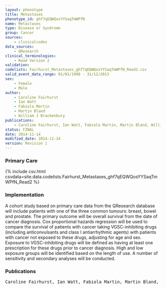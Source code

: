 ```yaml
---
layout: phenotype
title: Metastases
phenotype_id: ghf7qEQWQosYYSaqTmWPfN
name: Metastases
type: Disease or Syndrome
group: Cancer
sources: 
    - clinicalcodes
data_sources:
    - QResearch
clinical_terminologies:
    - Read Version 2
validation:
codelists: Fairhurst_Metastases_ghf7qEQWQosYYSaqTmWPfN_Read2.csv
valid_event_data_range: 01/01/1998 - 31/12/2013
sex:
    - Female
    - Male
author:
    - Caroline Fairhurst
    - Ian Watt
    - Fabiola Martin
    - Martin Bland
    - William J Brackenbury   
publications:
    - Caroline Fairhurst, Ian Watt, Fabiola Martin, Martin Bland, William J Brackenburry, Exposure to sodium channel-inhibiting drugs and cancer survival protocol for a cohort study using the QResearch primary care database. BMJ Open, 4:e006604 2014.
status: FINAL
date: 2014-11-14
modified_date: 2014-11-14
version: Revision 1
---
```


### Primary Care

{% include csv.html csvdata=site.data.codelists.Fairhurst_Metastases_ghf7qEQWQosYYSaqTmWPfN_Read2 %}

### Implementation

A cohort study based on primary care data from the QResearch database will include patients with one of the three common tumours: breast, bowel and prostate. The primary outcome will be overall survival from the date of cancer diagnosis. Cox proportional hazards regression will be used to compare the survival of patients with cancer taking VGSC-inhibiting drugs (including anticonvulsants and class I antiarrhythmic agents) with patients with cancer not exposed to these drugs, adjusting for age and sex. Exposure to VGSC-inhibiting drugs will be defined as having at least one prescription for these drugs prior to cancer diagnosis. High and low exposure groups will be identified based on the length of use. A number of sensitivity and secondary analyses will be conducted.

### Publications

<pre>
Caroline Fairhurst, Ian Watt, Fabiola Martin, Martin Bland, William J Brackenburry, Exposure to sodium channel-inhibiting drugs and cancer survival protocol for a cohort study using the QResearch primary care database. BMJ Open, 4:e006604 2014.
</pre>
